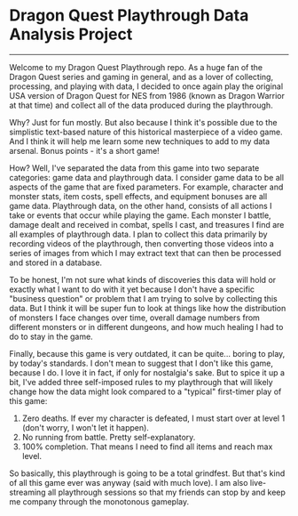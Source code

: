 # Dragon Quest Playthrough Data Analysis Project
---

Welcome to my Dragon Quest Playthrough repo. As a huge fan of the Dragon Quest series and gaming in general, and as a lover of collecting, processing, and playing with data, I decided to once again play the original USA version of Dragon Quest for NES from 1986 (known as Dragon Warrior at that time) and collect all of the data produced during the playthrough.

Why? Just for fun mostly. But also because I think it's possible due to the simplistic text-based nature of this historical masterpiece of a video game. And I think it will help me learn some new techniques to add to my data arsenal. Bonus points - it's a short game!

How? Well, I've separated the data from this game into two separate categories: game data and playthrough data. I consider game data to be all aspects of the game that are fixed parameters. For example, character and monster stats, item costs, spell effects, and equipment bonuses are all game data. Playthrough data, on the other hand, consists of all actions I take or events that occur while playing the game. Each monster I battle, damage dealt and received in combat, spells I cast, and treasures I find are all examples of playthrough data. I plan to collect this data primarily by recording videos of the playthrough, then converting those videos into a series of images from which I may extract text that can then be processed and stored in a database.

To be honest, I'm not sure what kinds of discoveries this data will hold or exactly what I want to do with it yet because I don't have a specific "business question" or problem that I am trying to solve by collecting this data. But I think it will be super fun to look at things like how the distribution of monsters I face changes over time, overall damage numbers from different monsters or in different dungeons, and how much healing I had to do to stay in the game.

Finally, because this game is very outdated, it can be quite... boring to play, by today's standards. I don't mean to suggest that I don't like this game, because I do. I love it in fact, if only for nostalgia's sake. But to spice it up a bit, I've added three self-imposed rules to my playthrough that will likely change how the data might look compared to a "typical" first-timer play of this game:

1) Zero deaths. If ever my character is defeated, I must start over at level 1 (don't worry, I won't let it happen).
2) No running from battle. Pretty self-explanatory.
3) 100% completion. That means I need to find all items and reach max level.

So basically, this playthrough is going to be a total grindfest. But that's kind of all this game ever was anyway (said with much love). I am also live-streaming all playthrough sessions so that my friends can stop by and keep me company through the monotonous gameplay.